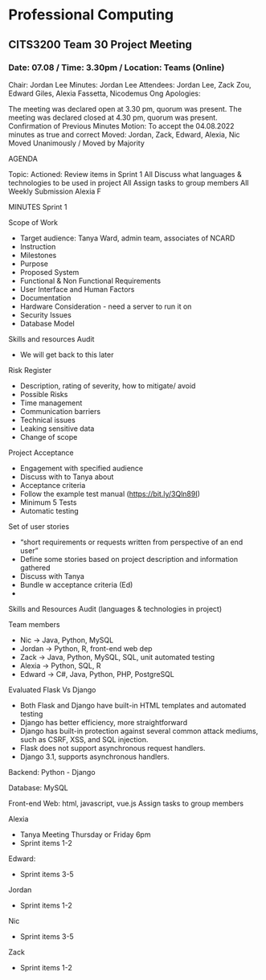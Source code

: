 # **Professional Computing**
## CITS3200 Team 30 Project Meeting  
### Date: 07.08 / Time: 3.30pm / Location: Teams (Online)


Chair: Jordan Lee
Minutes: Jordan Lee
Attendees: Jordan Lee, Zack Zou, Edward Giles, Alexia Fassetta, Nicodemus Ong 
Apologies:

The meeting was declared open at 3.30 pm, quorum was present.
The meeting was declared closed at 4.30 pm, quorum was present.
Confirmation of Previous Minutes
Motion: To accept the 04.08.2022 minutes as true and correct 
Moved: Jordan, Zack, Edward, Alexia, Nic
Moved Unanimously / Moved by Majority

AGENDA

Topic:	Actioned:
Review items in Sprint 1	All
Discuss what languages & technologies to be used in project	All
Assign tasks to group members 	All
Weekly Submission 	Alexia F







MINUTES
Sprint 1 

Scope of Work
-	Target audience: Tanya Ward, admin team, associates of NCARD 
-	Instruction 
-	Milestones
-	Purpose 
-	Proposed System
-	Functional & Non Functional Requirements
-	User Interface and Human Factors
-	Documentation 
-	Hardware Consideration - need a server to run it on
-	Security Issues
-	Database Model 

Skills and resources Audit
-	We will get back to this later

Risk Register
-	Description, rating of severity, how to mitigate/ avoid
-	Possible Risks
-	Time management 
-	Communication barriers 
-	Technical issues 
-	Leaking sensitive data
-	Change of scope

Project Acceptance 
-	Engagement with specified audience
-	Discuss with to Tanya about
-	Acceptance criteria 
-	Follow the example test manual (https://bit.ly/3Qln89I) 
-	Minimum 5 Tests 
-	Automatic testing


Set of user stories 
-	“short requirements or requests written from perspective of an end user”
-	Define some stories based on project description and information gathered 
-	Discuss with Tanya 
-	Bundle w acceptance criteria (Ed)
-	
Skills and Resources Audit (languages & technologies in project)

Team members

-	Nic -> Java, Python, MySQL
-	Jordan -> Python, R, front-end web dep
-	Zack -> Java, Python, MySQL,  SQL, unit automated testing
-	Alexia -> Python, SQL, R
-	Edward -> C#, Java, Python, PHP, PostgreSQL 


Evaluated Flask Vs Django
-	Both Flask and Django have built-in HTML templates and automated testing
-	Django has better efficiency, more straightforward
-	Django has built-in protection against several common attack mediums, such as CSRF, XSS, and SQL injection.
-	Flask does not support asynchronous request handlers.
-	Django 3.1, supports asynchronous handlers. 

Backend: Python - Django

Database: MySQL 

Front-end Web: html, javascript, vue.js
Assign tasks to group members 

Alexia
-	Tanya Meeting Thursday or Friday 6pm 
-	Sprint items 1-2

Edward:
-	Sprint items 3-5

Jordan
-	Sprint items 1-2

Nic
-	Sprint items 3-5

Zack
-	Sprint items 1-2
